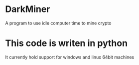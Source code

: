 # DarkMiner
 A program to use idle computer time to mine crypto
# This code is writen in python
 It currently hold support for windows and linux 64bit machines